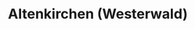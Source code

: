 ---
title: Altenkirchen (Westerwald)
url: /altenkirchen-westerwald/
latitude: 50.695
longitude: 7.642
---